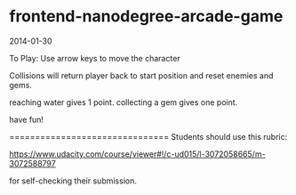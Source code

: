frontend-nanodegree-arcade-game
===============================

2014-01-30

To Play: Use arrow keys to move the character

Collisions will return player back to start position and reset enemies and gems.

reaching water gives 1 point.
collecting a gem gives one point.

have fun!

===============================
Students should use this rubric: 

https://www.udacity.com/course/viewer#!/c-ud015/l-3072058665/m-3072588797

for self-checking their submission.
